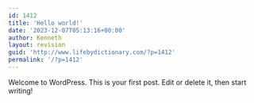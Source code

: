 ```yaml
---
id: 1412
title: 'Hello world!'
date: '2023-12-07T05:13:16+00:00'
author: Kenneth
layout: revision
guid: 'http://www.lifebydictionary.com/?p=1412'
permalink: '/?p=1412'
---
```


Welcome to WordPress. This is your first post. Edit or delete it, then start writing!
